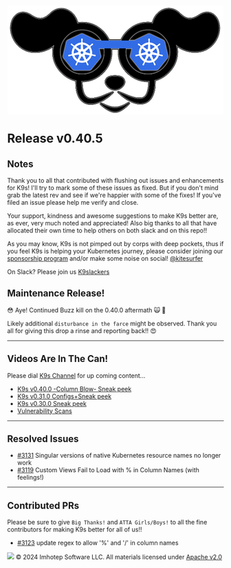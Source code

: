 <img src="https://raw.githubusercontent.com/derailed/k9s/master/assets/k9s.png" align="center" width="800" height="auto"/>

# Release v0.40.5

## Notes

Thank you to all that contributed with flushing out issues and enhancements for K9s!
I'll try to mark some of these issues as fixed. But if you don't mind grab the latest rev
and see if we're happier with some of the fixes!
If you've filed an issue please help me verify and close.

Your support, kindness and awesome suggestions to make K9s better are, as ever, very much noted and appreciated!
Also big thanks to all that have allocated their own time to help others on both slack and on this repo!!

As you may know, K9s is not pimped out by corps with deep pockets, thus if you feel K9s is helping your Kubernetes journey,
please consider joining our [sponsorship program](https://github.com/sponsors/derailed) and/or make some noise on social! [@kitesurfer](https://twitter.com/kitesurfer)

On Slack? Please join us [K9slackers](https://join.slack.com/t/k9sers/shared_invite/enQtOTA5MDEyNzI5MTU0LWQ1ZGI3MzliYzZhZWEyNzYxYzA3NjE0YTk1YmFmNzViZjIyNzhkZGI0MmJjYzhlNjdlMGJhYzE2ZGU1NjkyNTM)

## Maintenance Release!

😳 Aye! Continued Buzz kill on the 0.40.0 aftermath 🙀 👻

Likely additional `disturbance in the farce` might be observed.
Thank you all for giving this drop a rinse and reporting back!! 😍

---

## Videos Are In The Can!

Please dial [K9s Channel](https://www.youtube.com/channel/UC897uwPygni4QIjkPCpgjmw) for up coming content...

* [K9s v0.40.0 -Column Blow- Sneak peek](https://youtu.be/iy6RDozAM4A)
* [K9s v0.31.0 Configs+Sneak peek](https://youtu.be/X3444KfjguE)
* [K9s v0.30.0 Sneak peek](https://youtu.be/mVBc1XneRJ4)
* [Vulnerability Scans](https://youtu.be/ULkl0MsaidU)

---

## Resolved Issues

* [#3131](https://github.com/derailed/k9s/issues/3131) Singular versions of native Kubernetes resource names no longer work
* [#3119](https://github.com/derailed/k9s/issues/3119) Custom Views Fail to Load with % in Column Names (with feelings!)

---

## Contributed PRs

Please be sure to give `Big Thanks!` and `ATTA Girls/Boys!` to all the fine contributors for making K9s better for all of us!!

* [#3123](https://github.com/derailed/k9s/pull/3123) update regex to allow '%' and '/' in column names


<img src="https://raw.githubusercontent.com/derailed/k9s/master/assets/imhotep_logo.png" width="32" height="auto"/> © 2024 Imhotep Software LLC. All materials licensed under [Apache v2.0](http://www.apache.org/licenses/LICENSE-2.0)
